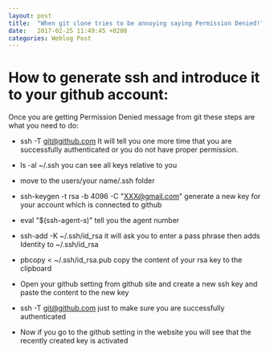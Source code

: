 ```yaml
---
layout: post
title:  "When git clone tries to be annoying saying Permission Denied!"
date:   2017-02-25 11:49:45 +0200
categories: Weblog Post
---
```

# How to generate ssh and introduce it to your github account:
Once you are getting Permission Denied message from git these steps are what you need to do:
- ssh -T git@github.com
It will tell you one more time that you are successfully authenticated or you do not have proper permission.
- ls -al ~/.ssh
you can see all keys relative to you

- move to the users/your name/.ssh folder
- ssh-keygen -t rsa -b 4096 -C "XXX@gmail.com"
generate a new key for your account which is connected to github
- eval "$(ssh-agent-s)"
tell you the agent number

- ssh-add -K ~/.ssh/id_rsa
it will ask you to enter a pass phrase then adds Identity to ~/.ssh/id_rsa 

- pbcopy < ~/.ssh/id_rsa.pub
copy the content of your rsa key to the clipboard

- Open your github setting from github site and create a new ssh key and paste the content to the new key

 -  ssh -T git@github.com
 just to make sure you are successfully authenticated

 - Now if you go to the github setting in the website you will see that the recently created key is activated


[Github Docs]:https://help.github.com/articles/connecting-to-github-with-ssh/